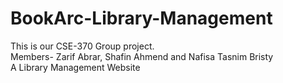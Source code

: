 # BookArc-Library-Management
This is our CSE-370 Group project.
<br>
Members- Zarif Abrar, Shafin Ahmend and Nafisa Tasnim Bristy
<br>
A Library Management Website
